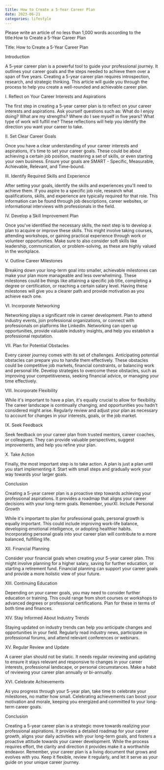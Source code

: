 ```yaml
---
title: How to Create a 5-Year Career Plan
date: 2023-06-21
categories: lifestyle
---
```


Please write an article of no less than 1,000 words according to the title:How to Create a 5-Year Career Plan

Title: How to Create a 5-Year Career Plan

Introduction

A 5-year career plan is a powerful tool to guide your professional journey. It outlines your career goals and the steps needed to achieve them over a span of five years. Creating a 5-year career plan requires introspection, research, and strategic thinking. This article will guide you through the process to help you create a well-rounded and achievable career plan.

I. Reflect on Your Career Interests and Aspirations

The first step in creating a 5-year career plan is to reflect on your career interests and aspirations. Ask yourself questions such as: What do I enjoy doing? What are my strengths? Where do I see myself in five years? What type of work will fulfill me? These reflections will help you identify the direction you want your career to take.

II. Set Clear Career Goals

Once you have a clear understanding of your career interests and aspirations, it's time to set your career goals. These could be about achieving a certain job position, mastering a set of skills, or even starting your own business. Ensure your goals are SMART - Specific, Measurable, Achievable, Relevant, and Time-bound.

III. Identify Required Skills and Experience

After setting your goals, identify the skills and experiences you'll need to achieve them. If you aspire to a specific job role, research what qualifications, skills, and experience are typically required for that role. This information can be found through job descriptions, career websites, or informational interviews with professionals in the field.

IV. Develop a Skill Improvement Plan

Once you've identified the necessary skills, the next step is to develop a plan to acquire or improve these skills. This might involve taking courses, attending workshops, or gaining practical experience through work or volunteer opportunities. Make sure to also consider soft skills like leadership, communication, or problem-solving, as these are highly valued in the workplace.

V. Outline Career Milestones

Breaking down your long-term goal into smaller, achievable milestones can make your plan more manageable and less overwhelming. These milestones could be things like attaining a specific job title, completing a degree or certification, or reaching a certain salary level. Having these milestones will give you a clearer path and provide motivation as you achieve each one.

VI. Incorporate Networking

Networking plays a significant role in career development. Plan to attend industry events, join professional organizations, or connect with professionals on platforms like LinkedIn. Networking can open up opportunities, provide valuable industry insights, and help you establish a professional reputation.

VII. Plan for Potential Obstacles

Every career journey comes with its set of challenges. Anticipating potential obstacles can prepare you to handle them effectively. These obstacles could be competitive job markets, financial constraints, or balancing work and personal life. Develop strategies to overcome these obstacles, such as improving your competitiveness, seeking financial advice, or managing your time effectively.

VIII. Incorporate Flexibility

While it's important to have a plan, it's equally crucial to allow for flexibility. The career landscape is continually changing, and opportunities you hadn't considered might arise. Regularly review and adjust your plan as necessary to account for changes in your interests, goals, or the job market.

IX. Seek Feedback

Seek feedback on your career plan from trusted mentors, career coaches, or colleagues. They can provide valuable perspectives, suggest improvements, and help you refine your plan.

X. Take Action

Finally, the most important step is to take action. A plan is just a plan until you start implementing it. Start with small steps and gradually work your way towards your larger goals.

Conclusion

Creating a 5-year career plan is a proactive step towards achieving your professional aspirations. It provides a roadmap that aligns your career decisions with your long-term goals. Remember, yourXI. Include Personal Growth

While it's important to plan for professional goals, personal growth is equally important. This could include improving work-life balance, developing emotional intelligence, or adopting healthier habits. Incorporating personal goals into your career plan will contribute to a more balanced, fulfilling life.

XII. Financial Planning

Consider your financial goals when creating your 5-year career plan. This might involve planning for a higher salary, saving for further education, or starting a retirement fund. Financial planning can support your career goals and provide a more holistic view of your future.

XIII. Continuing Education

Depending on your career goals, you may need to consider further education or training. This could range from short courses or workshops to advanced degrees or professional certifications. Plan for these in terms of both time and finances.

XIV. Stay Informed About Industry Trends

Staying updated on industry trends can help you anticipate changes and opportunities in your field. Regularly read industry news, participate in professional forums, and attend relevant conferences or webinars.

XV. Regular Review and Update

A career plan should not be static. It needs regular reviewing and updating to ensure it stays relevant and responsive to changes in your career interests, professional landscape, or personal circumstances. Make a habit of reviewing your career plan annually or bi-annually.

XVI. Celebrate Achievements

As you progress through your 5-year plan, take time to celebrate your milestones, no matter how small. Celebrating achievements can boost your motivation and morale, keeping you energized and committed to your long-term career goals.

Conclusion

Creating a 5-year career plan is a strategic move towards realizing your professional aspirations. It provides a detailed roadmap for your career growth, aligns your daily activities with your long-term goals, and fosters a proactive attitude towards your career development. While the process requires effort, the clarity and direction it provides make it a worthwhile endeavor. Remember, your career plan is a living document that grows and evolves with you. Keep it flexible, review it regularly, and let it serve as your guide on your unique career journey.